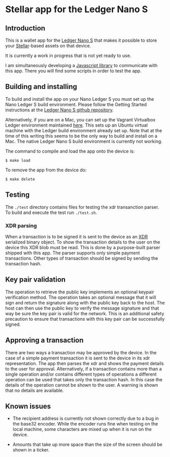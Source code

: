 # Stellar app for the Ledger Nano S

## Introduction

This is a wallet app for the [Ledger Nano S](https://www.ledgerwallet.com/products/ledger-nano-s) that makes it possible to store your [Stellar](https://www.stellar.org/)-based assets on that device.

It is currently a work in progress that is not yet ready to use.

I am simultaneously developing a [Javascript library](https://github.com/lenondupe/stellar-ledger-api) to communicate with this app. There you will find some scripts in order to test the app.

## Building and installing

To build and install the app on your Nano Ledger S you must set up the Nano Ledger S build environment. Please follow the Getting Started instructions at the [Ledger Nano S github repository](https://github.com/LedgerHQ/ledger-nano-s).

Alternatively, if you are on a Mac, you can set up the Vagrant Virtualbox Ledger environment maintained [here](https://github.com/fix/ledger-vagrant). This sets up an Ubuntu virtual machine with the Ledger build environment already set up. Note that at the time of this writing this seems to be the only way to build and install on a Mac. The native Ledger Nano S build environment is currently not working.

The command to compile and load the app onto the device is:

```$ make load```

To remove the app from the device do:

```$ make delete```

## Testing

The `./test` directory contains files for testing the xdr transanction parser. To build and execute the test run `./test.sh`.

### XDR parsing

When a transaction is to be signed it is sent to the device as an [XDR](https://tools.ietf.org/html/rfc1832) serialized binary object. To show the transaction details to the user on the device this XDR blob must be read. This is done by a purpose-built parser shipped with this app. The parser supports only simple payment transactions. Other types of transaction should be signed by sending the transaction hash.

## Key pair validation

The operation to retrieve the public key implements an optional keypair verification method. The operation takes an optional message that it will sign and return the signature along with the public key back to the host. The host can then use the public key to verify the message signature and that way be sure the key pair is valid for the network. This is an additional safety precaution to ensure that transactions with this key pair can be successfully signed.

## Approving a transaction

There are two ways a transaction may be approved by the device. In the case of a simple payment transaction it is sent to the device in its xdr representation. The app then parses the xdr and shows the payment details to the user for approval.
Alternatively, if a transaction contains more than a single operation and/or contains different types of operations a different operation can be used that takes only the transaction hash. In this case the details of the operation cannot be shown to the user. A warning is shown that no details are available.

## Known issues

* The recipient address is currently not shown correctly due to a bug in the base32 encoder. While the encoder runs fine when testing on the local machine, some characters are mixed up when it is run on the device.

* Amounts that take up more space than the size of the screen should be shown in a ticker.
